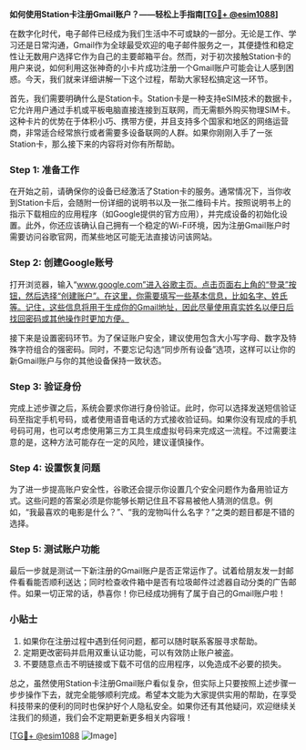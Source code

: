 **如何使用Station卡注册Gmail账户？——轻松上手指南[[TG💪+ @esim1088](https://t.me/s/esim1088)]**

在数字化时代，电子邮件已经成为我们生活中不可或缺的一部分。无论是工作、学习还是日常沟通，Gmail作为全球最受欢迎的电子邮件服务之一，其便捷性和稳定性让无数用户选择它作为自己的主要邮箱平台。然而，对于初次接触Station卡的用户来说，如何利用这张神奇的小卡片成功注册一个Gmail账户可能会让人感到困惑。今天，我们就来详细讲解一下这个过程，帮助大家轻松搞定这一环节。

首先，我们需要明确什么是Station卡。Station卡是一种支持eSIM技术的数据卡，它允许用户通过手机或平板电脑直接连接到互联网，而无需额外购买物理SIM卡。这种卡片的优势在于体积小巧、携带方便，并且支持多个国家和地区的网络运营商，非常适合经常旅行或者需要多设备联网的人群。如果你刚刚入手了一张Station卡，那么接下来的内容将对你有所帮助。

### Step 1: 准备工作

在开始之前，请确保你的设备已经激活了Station卡的服务。通常情况下，当你收到Station卡后，会随附一份详细的说明书以及一张二维码卡片。按照说明书上的指示下载相应的应用程序（如Google提供的官方应用），并完成设备的初始化设置。此外，你还应该确认自己拥有一个稳定的Wi-Fi环境，因为注册Gmail账户时需要访问谷歌官网，而某些地区可能无法直接访问该网站。

### Step 2: 创建Google账号

打开浏览器，输入“www.google.com”进入谷歌主页。点击页面右上角的“登录”按钮，然后选择“创建账户”。在这里，你需要填写一些基本信息，比如名字、姓氏等。记住，这些信息将用于生成你的Gmail地址，因此尽量使用真实姓名以便日后找回密码或其他操作时更加方便。

接下来是设置密码环节。为了保证账户安全，建议使用包含大小写字母、数字及特殊字符组合的强密码。同时，不要忘记勾选“同步所有设备”选项，这样可以让你的新Gmail账户与你的其他设备保持一致状态。

### Step 3: 验证身份

完成上述步骤之后，系统会要求你进行身份验证。此时，你可以选择发送短信验证码至指定手机号码，或者使用语音电话的方式接收验证码。如果你没有现成的手机号码可用，也可以考虑使用第三方工具生成虚拟号码来完成这一流程。不过需要注意的是，这种方法可能存在一定的风险，建议谨慎操作。

### Step 4: 设置恢复问题

为了进一步提高账户安全性，谷歌还会提示你设置几个安全问题作为备用验证方式。这些问题的答案必须是你能够长期记住且不容易被他人猜测的信息。例如，“我最喜欢的电影是什么？”、“我的宠物叫什么名字？”之类的题目都是不错的选择。

### Step 5: 测试账户功能

最后一步就是测试一下新注册的Gmail账户是否正常运作了。试着给朋友发一封邮件看看能否顺利送达；同时检查收件箱中是否有垃圾邮件过滤器自动分类的广告邮件。如果一切正常的话，恭喜你！你已经成功拥有了属于自己的Gmail账户啦！

### 小贴士

1. 如果你在注册过程中遇到任何问题，都可以随时联系客服寻求帮助。
2. 定期更改密码并启用双重认证功能，可以有效防止账户被盗。
3. 不要随意点击不明链接或下载不可信的应用程序，以免造成不必要的损失。

总之，虽然使用Station卡注册Gmail账户看似复杂，但实际上只要按照上述步骤一步步操作下去，就完全能够顺利完成。希望本文能为大家提供实用的帮助，在享受科技带来的便利的同时也保护好个人隐私安全。如果你还有其他疑问，欢迎继续关注我们的频道，我们会不定期更新更多相关内容哦！

[[TG💪+ @esim1088](https://t.me/s/esim1088) ![Image](https://i.postimg.cc/4NQfJmqS/Snipaste-2025-05-13-00-14-12.png)]